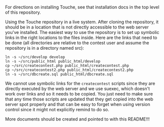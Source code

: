 For directions on installing Touche, see that installation docs in the
top level of this repository.

Using the Touche repository in a live system.  After cloning the
repository, it should be in a location that is not directly accessible
to the web server you've installed.  The easiest way to use the
repository is to set up symbolic links in the right locations to the
files inside.  Here are the links that need to be done (all
directories are relative to the contest user and assume the repository
is in a directory named src):

    ln -s ~/src/develop develop
    ln -s ~/src/public_html public_html/develop
    cp ~/src/createcontest.php public_html/createcontest.php
    cp ~/src/createcontest2.php public_html/createcontest2.php
    ln -s ~/src/dbcreate.sql public_html/dbcreate.sql

We cannot use symbolic links for the `createcontest` scripts since
they are directly executed by the web server and we use suexec, which
doesn't work over links and so it needs to be copied.  You just need
to make sure that any time those scripts are updated that they get
copied into the web server spot properly and that can be easy to
forget when using version control since it might not explicitly remind
to do so.

More documents should be created and pointed to with this README!!!

